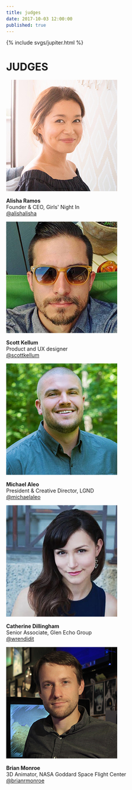 ```yaml
---
title: judges
date: 2017-10-03 12:00:00
published: true
---
```


<div class="jupiter">
  {% include svgs/jupiter.html %}
</div>

# JUDGES

<div class="profile-list">
  <div class="profile">
    <img alt="image of Alisha Ramos" src="/images/judge-alisha-ramos.jpg">
    <p><strong>Alisha Ramos</strong><br>
    Founder &amp; CEO, Girls' Night In<br>
    <a target="_blank" title="Alisha Ramos's Twitter account" href="https://twitter.com/alishalisha">@alishalisha</a>
    </p>
  </div>
  <div class="profile">
    <img alt="image of Scott Kellum" src="/images/judge-scott-kellum.jpg">
    <p><strong>Scott Kellum</strong><br>
    Product and UX designer<br>
    <a target="_blank" title="Scott Kellum's Twitter account" href="https://twitter.com/ScottKellum">@scottkellum</a>
    </p>
  </div>
  <div class="profile">
    <img alt="image of Michael Aleo" src="/images/judge-michael-aleo.jpg">
    <p><strong>Michael Aleo</strong><br>
    President &amp; Creative Director, LGND<br>
    <a target="_blank" title="Michael Aleo's Twitter account" href="https://twitter.com/michaelaleo">@michaelaleo</a>
    </p>
  </div>
  <div class="profile">
    <img alt="image of Catherine Dillingham" src="/images/judge-catherine-dillingham.jpg">
    <p><strong>Catherine Dillingham</strong><br>
    Senior Associate, Glen Echo Group<br>
    <a target="_blank" title="Catherine Dillingham's Twitter account" href="https://twitter.com/wrendidit">@wrendidit</a>
    </p>
  </div>
  <div class="profile">
    <img alt="image of Brian Monroe" src="/images/judge-brian-monroe.jpg">
    <p><strong>Brian Monroe</strong><br>
    3D Animator, NASA Goddard Space Flight Center<br>
    <a target="_blank" title="Brian Monroe's Twitter account" href="https://twitter.com/brianrmonroe">@brianrmonroe</a>
    </p>
  </div>
</div>